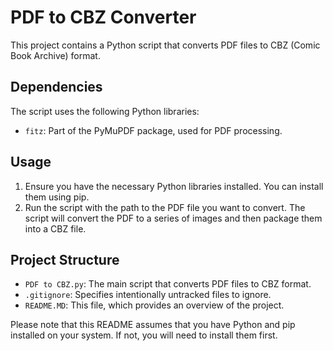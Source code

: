 # PDF to CBZ Converter

This project contains a Python script that converts PDF files to CBZ (Comic Book Archive) format.

## Dependencies

The script uses the following Python libraries:

- `fitz`: Part of the PyMuPDF package, used for PDF processing.

## Usage

1. Ensure you have the necessary Python libraries installed. You can install them using pip.
2. Run the script with the path to the PDF file you want to convert. The script will convert the PDF to a series of images and then package them into a CBZ file.

## Project Structure

- `PDF to CBZ.py`: The main script that converts PDF files to CBZ format.
- `.gitignore`: Specifies intentionally untracked files to ignore.
- `README.MD`: This file, which provides an overview of the project.

Please note that this README assumes that you have Python and pip installed on your system. If not, you will need to install them first.